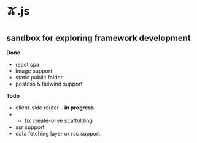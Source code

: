 # **🫒.js**

**<h2>sandbox for exploring framework development </h2>**

**Done**
- react spa
- image support
- static public folder
- postcss & tailwind support

**Todo**
 - client-side router - **in progress**
 - - fix create-olive scaffolding
 - ssr support
 - data fetching layer or rsc support
 
